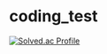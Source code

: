 # coding_test


[![Solved.ac Profile](http://mazassumnida.wtf/api/v2/generate_badge?boj=ysy4890)](https://solved.ac/ysy4890/)
